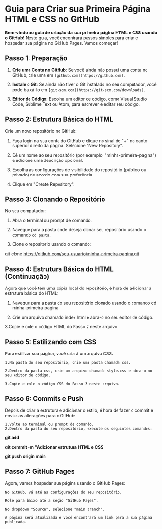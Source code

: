 # Guia para Criar sua Primeira Página HTML e CSS no GitHub

**Bem-vindo ao guia de criação da sua primeira página HTML e CSS usando o GitHub!** Neste guia, você encontrará passos simples para criar e hospedar sua página no GitHub Pages. Vamos começar!

## Passo 1: Preparação

1. **Crie uma Conta no GitHub**: Se você ainda não possui uma conta no GitHub, crie uma em `[github.com](https://github.com)`.

2. **Instale o Git**: Se ainda não tiver o Git instalado no seu computador, você pode baixá-lo em `[git-scm.com](https://git-scm.com/downloads)`.

3. **Editor de Código**: Escolha um editor de código, como Visual Studio Code, Sublime Text ou Atom, para escrever e editar seu código.

## Passo 2: Estrutura Básica do HTML

Crie um novo repositório no GitHub:

1. Faça login na sua conta do GitHub e clique no sinal de "+" no canto superior direito da página. Selecione "New Repository".

2. Dê um nome ao seu repositório (por exemplo, "minha-primeira-pagina") e adicione uma descrição opcional.

3. Escolha as configurações de visibilidade do repositório (público ou privado) de acordo com sua preferência.

4. Clique em "Create Repository".

## Passo 3: Clonando o Repositório

No seu computador:

1. Abra o terminal ou prompt de comando.

2. Navegue para a pasta onde deseja clonar seu repositório usando o comando `cd pasta`.

3. Clone o repositório usando o comando:

   
git clone https://github.com/seu-usuario/minha-primeira-pagina.git

## Passo 4: Estrutura Básica do HTML (Continuação)

Agora que você tem uma cópia local do repositório, é hora de adicionar a estrutura básica do HTML:

   1. Navegue para a pasta do seu repositório clonado usando o comando cd minha-primeira-pagina.

   2. Crie um arquivo chamado index.html e abra-o no seu editor de código.

   3.Copie e cole o código HTML do Passo 2 neste arquivo.

##  Passo 5: Estilizando com CSS

Para estilizar sua página, você criará um arquivo CSS:

    1.Na pasta do seu repositório, crie uma pasta chamada css.

    2.Dentro da pasta css, crie um arquivo chamado style.css e abra-o no seu editor de código.

    3.Copie e cole o código CSS do Passo 3 neste arquivo.

## Passo 6: Commits e Push

Depois de criar a estrutura e adicionar o estilo, é hora de fazer o commit e enviar as alterações para o GitHub:

    1.Volte ao terminal ou prompt de comando.
    2.Dentro da pasta do seu repositório, execute os seguintes comandos:

**git add**

**git commit -m "Adicionar estrutura HTML e CSS**

**git push origin main**


## Passo 7: GitHub Pages

Agora, vamos hospedar sua página usando o GitHub Pages:

    No GitHub, vá até as configurações do seu repositório.

    Role para baixo até a seção "GitHub Pages".

    No dropdown "Source", selecione "main branch".

    A página será atualizada e você encontrará um link para a sua página publicada.
